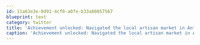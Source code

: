 ```yaml
---
id: 11a63e3e-0d91-4cf0-a0fe-b33a80057567
blueprint: text
category: twitter
title: 'Achievement unlocked: Navigated the local artisan market in Antigua without getting pickpocketed or robbed'
caption: 'Achievement unlocked: Navigated the local artisan market in Antigua without getting pickpocketed or robbed'
---
```

